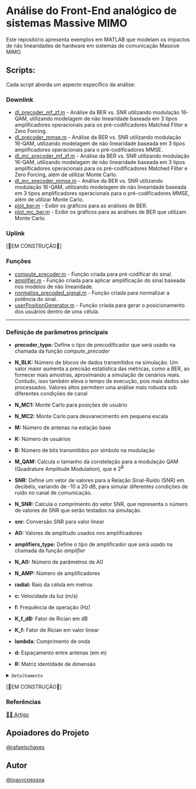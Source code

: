 # Análise do Front-End analógico de sistemas Massive MIMO

Este repositório apresenta exemplos em MATLAB que modelam os impactos de não linearidades de hardware em sistemas de comunicação Massive MIMO.

## Scripts:

Cada script aborda um aspecto específico da análise:

### Downlink

* [dl_precoder_mf_zf.m](scripts) - Análise da BER vs. SNR utilizando modulação 16-QAM, utilizando modelagem de não linearidade baseada em 3 tipos amplificadores operacionais para os pré-codificadores Matched Filter e Zero Forcing. 
* [dl_precoder_mmse.m](scripts) -  Análise da BER vs. SNR utilizando modulação 16-QAM, utilizando modelagem de não linearidade baseada em 3 tipos amplificadores operacionais para o pré-codificadores MMSE.
* [dl_mc_precoder_mf_zf.m](scripts) - Análise da BER vs. SNR utilizando modulação 16-QAM, utilizando modelagem de não linearidade baseada em 3 tipos amplificadores operacionais para os pré-codificadores Matched Filter e Zero Forcing, além de utilizar Monte Carlo. 
* [dl_mc_precoder_mmse.m](scripts) -  Análise da BER vs. SNR utilizando modulação 16-QAM, utilizando modelagem de não linearidade baseada em 3 tipos amplificadores operacionais para o pré-codificadores MMSE, além de utilizar Monte Carlo.
* [plot_ber.m](scripts) - Exibir os gráficos para as análises de BER.
* [plot_mc_ber.m](scripts) - Exibir os gráficos para as análises de BER que utilizam Monte Carlo.

### Uplink

[🚧EM CONSTRUÇÃO🚧]

### Funções

* [compute_precoder.m](scripts) - Função criada para pré-codificar do sinal.
* [amplifier.m](scripts) - Função criada para aplicar amplificação do sinal baseada nos modelos de não linearidade.
* [normalize_precoded_signal.m](scripts) - Função criada para normalizar a potência do sinal.
* [userPositionGenerator.m](scripts) - Função criada para gerar o posicionamento dos usuários dentro de uma célula.

---

### Definição de parâmetros principais

- <b>precoder_type:</b> Define o tipo de precodificador que será usado na chamada da função <i>compute_precoder</i>

- <b>N_BLK:</b> Número de blocos de dados transmitidos na simulação. Um valor maior aumenta a precisão estatística das métricas, como a BER, ao fornecer mais amostras, aproximando a simulação de cenários reais. Contudo, isso também eleva o tempo de execução, pois mais dados são processados. Valores altos permitem uma análise mais robusta sob diferentes condições de canal

- <b>N_MC1:</b> Monte Carlo para posições de usuário

- <b>N_MC2:</b> Monte Carlo para desvanecimento em pequena escala

- <b>M:</b> Número de antenas na estação base

- <b>K:</b> Número de usuários

- <b>B:</b> Número de bits transmitidos por símbolo na modulação

- <b>M_QAM:</b> Calcula o tamanho da constelação para a modulação QAM (Quadrature Amplitude Modulation), que é $2^B$

- <b>SNR:</b> Define um vetor de valores para a Relação Sinal-Ruído (SNR) em decibéis, variando de -10 a 20 dB, para simular diferentes condições de ruído no canal de comunicação.

- <b>N_SNR:</b> Calcula o comprimento do vetor SNR, que representa o número de valores de SNR que serão testados na simulação.

- <b>snr:</b> Conversão SNR para valor linear

- <b>A0:</b> Valores de amplitudo usados nos amplificadores

- <b>amplifiers_type:</b> Define o tipo de amplificador que será usado na chamada da função <i>amplifier</i>

- <b>N_A0:</b> Número de parâmetros de A0

- <b>N_AMP:</b> Número de amplificadores

- <b>radial:</b> Raio da célula em metros

- <b>c:</b> Velocidade da luz (m/s)

- <b>f:</b> Frequência de operação (Hz)

- <b>K_f_dB:</b> Fator de Rician em dB

- <b>K_f:</b> Fator de Rician em valor linear

- <b>lambda:</b> Comprimento de onda

- <b>d:</b>  Espaçamento entre antenas (em m)

- <b>R:</b> Matriz identidade de dimensão

<details>
    <summary><code>Detalhamento</code></summary>

<b>Componentes do canal</b><br>
- <b>$randn(M, K)$:</b> Gera uma matriz $𝑀×𝐾$ com valores aleatórios provenientes de uma distribuição normal (média 0 e variância 1). Esses valores representam as partes reais do canal. 

- <b>$1i×randn(M, K)$:</b> Gera a parte imaginária do canal da mesma forma, multiplicando por 1i para criar números complexos.

A matriz resultante $H$ é composta de valores complexos $H_{ij}$, que representam os coeficientes de canal entre a i-ésima antena da estação base e o j-ésimo usuário. A divisão por $\sqrt{2}$ normaliza o canal para que cada coeficiente tenha variância unificada, ou seja:

$$Var(Re(H_{ij}) = Var(Im(H_{ij}) = \frac{1}{2}$$

Isso garante que a potência total (soma das variâncias das partes real e imaginária) seja igual a 1, um requisito comum em simulações de sistemas de comunicação. Este modelo de canal é típico em sistemas Massive MIMO e modela um canal de desvanecimento Rayleigh com distribuição $\mathcal{CN}(0,1)$.
        

</details>

[🚧EM CONSTRUÇÃO🚧]

### Referências

[✍🏻 Artigo](https://)

## Apoiadores do Projeto

[@rafaelschaves](https://github.com/rafaelschaves)

## Autor

[@joaovcpessoa](https://github.com/joaovcpessoa)